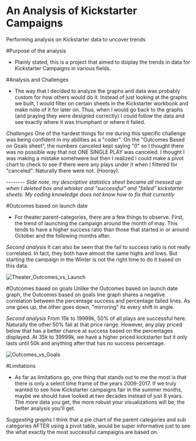 # An Analysis of Kickstarter Campaigns
Performing analysis on Kickstarter data to uncover trends

#Purpose of the analysis
 - Plainly stated, this is a project that aimed to dsiplay the trends in data for Kickstarter Campaigns in various fields. 

#Analysis and Challenges
 - The way that I decided to analyze the graphs and data was probably custom for how others would do it. Instead of just looking at the graphs we built, I would filter on certain sheets in the Kickstarter workbook and make note of it for later on. Thus, when I would go back to the graphs (and praying they were designed correctly) I could follow the data and see exactly where it was triumphant or where it failed. 
  
  *Challenges* 
   One of the hardest things for me during this specific challenge was being confident in my abilities as a "coder". On the "Outcomes Based on Goals sheet", the numbers canceled kept saying "0" so I thought there was no possible way that not ONE SINGLE PLAY was canceled. I thought I was making a mistake somehwere but then I realized I could make a pivot chart to check to see if there were any plays under it when I filtered for "canceled". Naturally there were not. (Hooray).

-------- *Side note, my descriptive statistics sheet became all messed up when I deleted box and whisker and "successful" and "failed" kickstarter sheets. My coding knowledge does not know how to fix that currently*


#Outcomes based on launch date
 - For theater parent-categories, there are a few things to observe. First, the trend of launching the campaign around the month of may. This tends to have a higher success ratio than those that started in or around October and the following months after. 
  
  *Second analysis* 
   It can also be seen that the fail to success ratio is not really correlated. In fact, they both have almost the same highs and lows. But starting the campaign in the Winter is not the right time to do it based on this data.
 
 ![Theater_Outcomes_vs_Launch](https://user-images.githubusercontent.com/107223178/174111133-46b8da44-f00c-4c67-8978-2e28fc4dfbcc.png)




#Outcomes based on goals
Unlike the Outcomes based on launch date graph, the Outcomes based on goals line graph shares a negative correlation between the percentage success and percentage failed lines. As one goes up, the other goes down, "mirroring" its every shift in angle. 

  *Second analysis* 
   From 15k to 19999k, 50% of all plays are successful here. Naturally the other 50% fail at that price range. However, any play priced below that has a better chance at success based on the percentages displayed. At 35k to 39999k, we have a higher priced kickstarter but it only lasts until 50k and anything after that has no success percentage.

![Outcomes_vs_Goals](https://user-images.githubusercontent.com/107223178/174111283-2f4449cc-5d63-4f1d-b615-7ef7424b0ac9.png)


#Limitations
- As far as limitations go, one thing that stands out to me the most is that there is only a select time frame of the years 2009-2017. If we truly wanted to see how Kickstarter campaigns fair in the summer months, maybe we should have looked at two decades instead of just 8 years. The more data you get, the more robust your visualizations will be, the better analysis you'll get. 
 
 *Suggesting graphs*
   I think that a pie chart of the parent categories and sub categories AFTER using a pivot table, would be super informative just to see the what exactly the most successful campaigns are based on.
